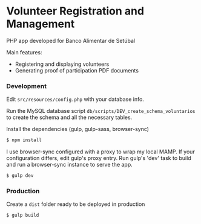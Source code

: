 # Volunteer Registration and Management

PHP app developed for Banco Alimentar de Setúbal

Main features:

- Registering and displaying volunteers
- Generating proof of participation PDF documents

### Development

Edit `src/resources/config.php` with your database info.

Run the MySQL database script `db/scripts/DEV_create_schema_voluntarios` to create the schema and all the necessary tables.

Install the dependencies (gulp, gulp-sass, browser-sync)

```sh
$ npm install
```

I use browser-sync configured with a proxy to wrap my local MAMP.
If your configuration differs, edit gulp's proxy entry.
Run gulp's 'dev' task to build and run a browser-sync instance to serve the app.

```sh
$ gulp dev
```

### Production

Create a `dist` folder ready to be deployed in production

```sh
$ gulp build
```
